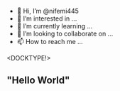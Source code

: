 - 👋 Hi, I’m @nifemi445
- 👀 I’m interested in ...
- 🌱 I’m currently learning ...
- 💞️ I’m looking to collaborate on ...
- 📫 How to reach me ...

<!---
nifemi445/nifemi445 is a ✨ special ✨ repository because its `README.md` (this file) appears on your GitHub profile.
You can click the Preview link to take a look at your changes.
--->
<DOCKTYPE!>
<BODY>
<HTML>
<h2>"Hello World"<h2>


